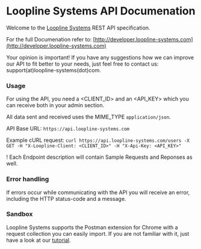 # Loopline Systems API Documenation

Welcome to the [Loopline Systems](http://www.loopline-systems.com) REST API specification.

For the full Documenation refer to: [http://developer.loopline-systems.com](http://developer.loopline-systems.com)

Your opinion is important! If you have any suggestions how we can improve our API to fit better to your needs, just feel free to contact us: support(at)loopline-systems(dot)com.

### Usage

For using the API, you need a &lt;CLIENT_ID&gt; and an &lt;API_KEY&gt; which you can receive both in your admin section.

All data sent and received uses the MIME_TYPE `application/json`.

API Base URL: `https://api.loopline-systems.com`

Example cURL request: `curl https://api.loopline-systems.com/users -X GET -H "X-Loopline-Client: <CLIENT_ID>" -H "X-Api-Key: <API_KEY>"`

! Each Endpoint description will contain Sample Requests and Reponses as well.


### Error handling

If errors occur while communicating with the API you will receive an error, including the HTTP status-code and a message.

### Sandbox

Loopline Systems supports the Postman extension for Chrome with a request collection you can easily import. If you are not familiar with it, just have a look at our [tutorial](http://developer.loopline-systems.com/chrome_postman.html).

